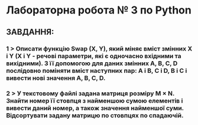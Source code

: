 # Лабораторна робота № 3 по Python

## ЗАВДАННЯ:
### 1 > Описати функцію Swap (X, Y), який міняє вміст змінних X і Y (X і Y - речові параметри, які є одночасно вхідними та вихідними). З її допомогою для даних змінних A, B, C, D послідовно поміняти вміст наступних пар: A і B, C і D, B і C і вивести нові значення A, B, C, D.
### 2 > У текстовому файлі задана матриця розміру M × N. Знайти номер її стовпця з найменшою сумою елементів і вивести даний номер, а також значення найменшої суми. Відсортувати задану матрицю по стовпцях по спадаючій.
